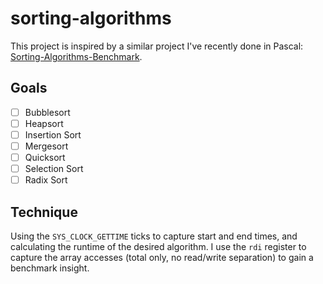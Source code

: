 # sorting-algorithms

This project is inspired by a similar project I've recently done in Pascal: [Sorting-Algorithms-Benchmark](https://github.com/SimonGubitz/Sorting-Algorithms-Benchmark/tree/main).

## Goals

- [ ] Bubblesort
- [ ] Heapsort
- [ ] Insertion Sort
- [ ] Mergesort
- [ ] Quicksort
- [ ] Selection Sort
- [ ] Radix Sort

## Technique

Using the `SYS_CLOCK_GETTIME` ticks to capture start and end times, and calculating the runtime of the desired algorithm.
I use the `rdi` register to capture the array accesses (total only, no read/write separation) to gain a benchmark insight.
